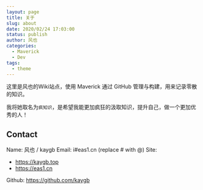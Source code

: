 ```yaml
---
layout: page
title: 关于
slug: about
date: 2020/02/24 17:03:00
status: publish
author: 风也
categories: 
  - Maverick
  - Dev
tags: 
  - theme
---
```


这里是风也的Wiki站点，使用 Maverick 通过 GitHub 管理与构建，用来记录零散的知识。

我将她取名为`疯知识`，是希望我能更加疯狂的汲取知识，提升自己，做一个更加优秀的人！

## Contact

Name: 风也 / kaygb
Email: i#eas1.cn (replace # with @)
Site: 
- https://kaygb.top
- https://eas1.cn

Github: https://github.com/kaygb


